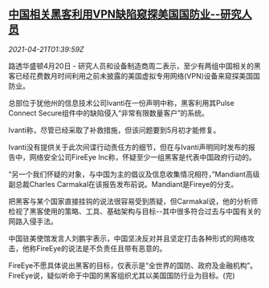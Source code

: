 <!--1618970463000-->
[中国相关黑客利用VPN缺陷窥探美国国防业--研究人员](https://cn.reuters.com/article/china-hacker-us-defence-0421-idCNKBS2C805N)
------

<div><i>2021-04-21T01:39:59Z</i></div><p>路透华盛顿4月20日 - 研究人员和设备制造商周二表示，至少有两组中国相关的黑客已经花费数月时间利用之前未披露的美国虚拟专用网络(VPN)设备来窥探美国国防业。</p><p>总部位于犹他州的信息技术公司Ivanti在一份声明中称，黑客利用其Pulse Connect Secure组件中的缺陷侵入“非常有限数量客户”的系统。</p><p>Ivanti称，尽管已经采取了补救措施，但该问题要到5月初才能修复。</p><p>Ivanti没有提供关于此次间谍行动责任方的细节，但在与Ivanti声明同时发布的报告中，网络安全公司FireEye Inc称，怀疑至少一组黑客是代表中国政府行动的。</p><p>“另一个我们怀疑的对象，与中国为主的倡议及信息收集情况相符，”Mandiant高级副总裁Charles Carmakal在该报告发布前说。Mandiant是Fireye的分支。</p><p>把黑客与某个国家直接挂钩的说法很容易受到质疑，但Carmakal说，他的分析师检视了黑客使用的策略、工具、基础架构与目标--其中很多符合过去与中国有关的网路入侵手法。</p><p>中国驻美使馆发言人刘鹏宇表示，中国坚决反对并且坚定打击各种形式的网络攻击，他称FireEye的说法是不负责任且带有恶意的。</p><p>FireEye不愿具体说出黑客的目标，仅表示是“全世界的国防、政府及金融机构”。FireEye说，疑似听命于中国的黑客组织尤其以美国国防行业为目标。(完)</p>
